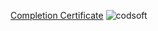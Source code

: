 [Completion Certificate](https://drive.google.com/file/d/18Q42mXOqDolZ05sGJiays8i45R1ZxHUU/view?usp=sharing)
![codsoft](https://github.com/user-attachments/assets/7de2019a-d8c3-4552-91a3-c861f360a986)
